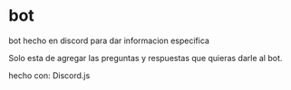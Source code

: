 # bot
bot hecho en discord para dar informacion especifica

Solo esta de agregar las preguntas y respuestas que quieras darle al bot.

hecho con:
Discord.js

